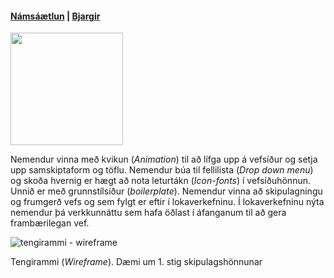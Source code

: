 #### [Námsáætlun](https://github.com/vefhonnun/21H/blob/main/Verkefni/VEF2VH05BU_V21-2.pdf) | [Bjargir](https://github.com/vefhonnun/21H/wiki/Bjargir)

<img src="https://github.com/vefhonnun/21H/blob/main/S%C3%BDnid%C3%A6mi/img/21H-VH.jpg" width="180" height="180" />

Nemendur vinna með kvikun (_Animation_) til að lífga upp á vefsíður og setja upp samskiptaform og töflu. Nemendur búa til fellilista (_Drop down menu_) og skoða hvernig er hægt að nota leturtákn (_Icon-fonts_) í vefsíðuhönnun. Unnið er með grunnstílsíður (_boilerplate_). Nemendur vinna að skipulagningu og frumgerð vefs og sem fylgt er eftir í lokaverkefninu. Í lokaverkefninu nýta nemendur þá verkkunnáttu sem  hafa öðlast í áfanganum til að gera frambærilegan vef.

![tengirammi - wireframe](https://github.com/vefhonnun/21H/blob/main/S%C3%BDnid%C3%A6mi/img/Wireframe.svg)

Tengirammi (_Wireframe_). Dæmi um 1. stig skipulagshönnunar